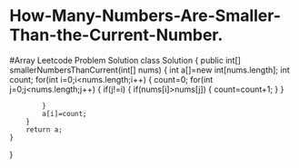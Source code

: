 # How-Many-Numbers-Are-Smaller-Than-the-Current-Number.
#Array Leetcode Problem Solution
class Solution {
    public int[] smallerNumbersThanCurrent(int[] nums) {
        int a[]=new int[nums.length];
        int count;
        for(int i=0;i<nums.length;i++)
        {
            count=0;
            for(int j=0;j<nums.length;j++)
            {
                if(j!=i)
                {
                    if(nums[i]>nums[j])
                      {
                        count=count+1;
                      }
                }
                
            }
            a[i]=count;
        }
        return a;
    }
}

